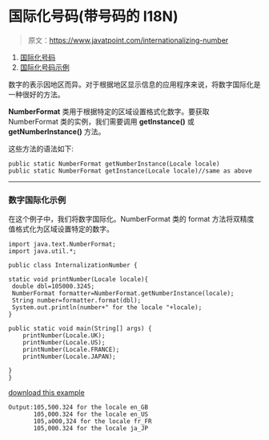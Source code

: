 # 国际化号码(带号码的 I18N)

> 原文：<https://www.javatpoint.com/internationalizing-number>

1.  [国际化号码](#)
2.  [国际化号码示例](#numberex)

数字的表示因地区而异。对于根据地区显示信息的应用程序来说，将数字国际化是一种很好的方法。

**NumberFormat** 类用于根据特定的区域设置格式化数字。要获取 NumberFormat 类的实例，我们需要调用 **getInstance()** 或 **getNumberInstance()** 方法。

这些方法的语法如下:

```
public static NumberFormat getNumberInstance(Locale locale)
public static NumberFormat getInstance(Locale locale)//same as above

```

* * *

### 数字国际化示例

在这个例子中，我们将数字国际化。NumberFormat 类的 format 方法将双精度值格式化为区域设置特定的数字。

```
import java.text.NumberFormat;
import java.util.*;

public class InternalizationNumber {

static void printNumber(Locale locale){
 double dbl=105000.3245;
 NumberFormat formatter=NumberFormat.getNumberInstance(locale);
 String number=formatter.format(dbl);
 System.out.println(number+" for the locale "+locale);
}

public static void main(String[] args) {
	printNumber(Locale.UK);
	printNumber(Locale.US);
	printNumber(Locale.FRANCE);
	printNumber(Locale.JAPAN);

}
}

```

[download this example](https://static.javatpoint.com/src/i18n/number.zip)

```
Output:105,500.324 for the locale en_GB
       105,000.324 for the locale en_US
       105,a000,324 for the locale fr_FR
       105,000.324 for the locale ja_JP

```